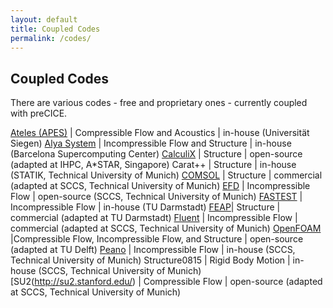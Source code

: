 ```yaml
---
layout: default
title: Coupled Codes
permalink: /codes/
---
```


## Coupled Codes

There are various codes - free and proprietary ones - currently coupled with preCICE.

[Ateles (APES)](http://www.mb.uni-siegen.de/sts/departmentmainmenu_de/software/?lang=de) |	Compressible Flow and Acoustics	| in-house (Universität Siegen)
[Alya System](http://www.bsc.es/computer-applications/alya-system) |	Incompressible Flow and Structure | in-house (Barcelona Supercomputing Center)
[CalculiX](http://www.calculix.de/) |	Structure | open-source (adapted at IHPC, A*STAR, Singapore)
Carat++ |	Structure | in-house (STATIK, Technical University of Munich)
[COMSOL](http://www.comsol.com/) | Structure | commercial (adapted at SCCS, Technical University of Munich)
[EFD](https://github.com/precice/efd) | Incompressible Flow | open-source (SCCS, Technical University of Munich)
[FASTEST](http://www.fnb.tu-darmstadt.de/forschung_fnb/software_fnb/software_fnb.en.jsp) | Incompressible Flow | in-house (TU Darmstadt)
[FEAP](http://www.ce.berkeley.edu/projects/feap/)| Structure | commercial (adapted at TU Darmstadt)
[Fluent](http://www.ansys.com/Products/Simulation+Technology/Fluid+Dynamics/Fluid+Dynamics+Products/ANSYS+Fluent) | Incompressible Flow | commercial (adapted at SCCS, Technical University of Munich)
[OpenFOAM](http://www.openfoam.com/) |Compressible Flow, Incompressible Flow, and Structure | open-source (adapted at TU Delft)
[Peano](http://www5.in.tum.de/peano/releases/index.html) | Incompressible Flow | in-house (SCCS, Technical University of Munich)
Structure0815  | Rigid Body Motion | in-house (SCCS, Technical University of Munich)
[SU2(http://su2.stanford.edu/) | Compressible Flow | open-source (adapted at SCCS, Technical University of Munich)
